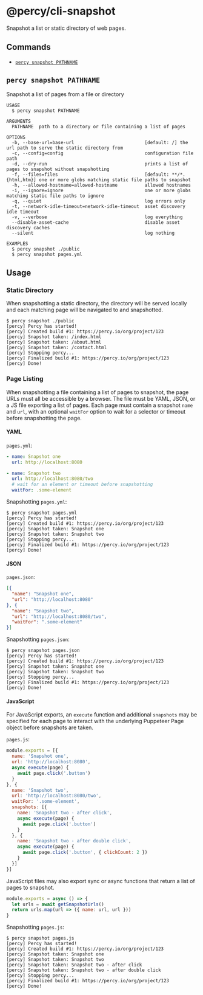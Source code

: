 # @percy/cli-snapshot

Snapshot a list or static directory of web pages.

## Commands
<!-- commands -->
* [`percy snapshot PATHNAME`](#percy-snapshot-pathname)

## `percy snapshot PATHNAME`

Snapshot a list of pages from a file or directory

```
USAGE
  $ percy snapshot PATHNAME

ARGUMENTS
  PATHNAME  path to a directory or file containing a list of pages

OPTIONS
  -b, --base-url=base-url                          [default: /] the url path to serve the static directory from
  -c, --config=config                              configuration file path
  -d, --dry-run                                    prints a list of pages to snapshot without snapshotting
  -f, --files=files                                [default: **/*.{html,htm}] one or more globs matching static file paths to snapshot
  -h, --allowed-hostname=allowed-hostname          allowed hostnames
  -i, --ignore=ignore                              one or more globs matching static file paths to ignore
  -q, --quiet                                      log errors only
  -t, --network-idle-timeout=network-idle-timeout  asset discovery idle timeout
  -v, --verbose                                    log everything
  --disable-asset-cache                            disable asset discovery caches
  --silent                                         log nothing

EXAMPLES
  $ percy snapshot ./public
  $ percy snapshot pages.yml
```
<!-- commandsstop -->

## Usage

### Static Directory

When snapshotting a static directory, the directory will be served locally and each matching page
will be navigated to and snapshotted.

```sh-session
$ percy snapshot ./public
[percy] Percy has started!
[percy] Created build #1: https://percy.io/org/project/123
[percy] Snapshot taken: /index.html
[percy] Snapshot taken: /about.html
[percy] Snapshot taken: /contact.html
[percy] Stopping percy...
[percy] Finalized build #1: https://percy.io/org/project/123
[percy] Done!
```

### Page Listing

When snapshotting a file containing a list of pages to snapshot, the page URLs must all be
accessible by a browser. The file must be YAML, JSON, or a JS file exporting a list of pages. Each
page must contain a snapshot `name` and `url`, with an optional `waitFor` option to wait for a selector
or timeout before snapshotting the page.

#### YAML

`pages.yml`:

```yaml
- name: Snapshot one
  url: http://localhost:8080

- name: Snapshot two
  url: http://localhost:8080/two
  # wait for an element or timeout before snapshotting
  waitFor: .some-element
```

Snapshotting `pages.yml`:

```sh-session
$ percy snapshot pages.yml
[percy] Percy has started!
[percy] Created build #1: https://percy.io/org/project/123
[percy] Snapshot taken: Snapshot one
[percy] Snapshot taken: Snapshot two
[percy] Stopping percy...
[percy] Finalized build #1: https://percy.io/org/project/123
[percy] Done!
```

#### JSON

`pages.json`:

```json
[{
  "name": "Snapshot one",
  "url": "http://localhost:8080"
}, {
  "name": "Snapshot two",
  "url": "http://localhost:8080/two",
  "waitFor": ".some-element"
}]
```

Snapshotting `pages.json`:

```sh-session
$ percy snapshot pages.json
[percy] Percy has started!
[percy] Created build #1: https://percy.io/org/project/123
[percy] Snapshot taken: Snapshot one
[percy] Snapshot taken: Snapshot two
[percy] Stopping percy...
[percy] Finalized build #1: https://percy.io/org/project/123
[percy] Done!
```

#### JavaScript

For JavaScript exports, an `execute` function and additional `snapshots` may be specified for each
page to interact with the underlying Puppeteer Page object before snapshots are taken.

`pages.js`:

```js
module.exports = [{
  name: 'Snapshot one',
  url: 'http://localhost:8080',
  async execute(page) {
    await page.click('.button')
  }
}, {
  name: 'Snapshot two',
  url: 'http://localhost:8080/two',
  waitFor: '.some-element',
  snapshots: [{
    name: 'Snapshot two - after click',
    async execute(page) {
      await page.click('.button')
    }
  }, {
    name: 'Snapshot two - after double click',
    async execute(page) {
      await page.click('.button', { clickCount: 2 })
    }
  }]
}]
```

JavaScript files may also export sync or async functions that return a list of pages to snapshot.

``` js
module.exports = async () => {
  let urls = await getSnapshotUrls()
  return urls.map(url => ({ name: url, url }))
}
```

Snapshotting `pages.js`:

```sh-session
$ percy snapshot pages.js
[percy] Percy has started!
[percy] Created build #1: https://percy.io/org/project/123
[percy] Snapshot taken: Snapshot one
[percy] Snapshot taken: Snapshot two
[percy] Snapshot taken: Snapshot two - after click
[percy] Snapshot taken: Snapshot two - after double click
[percy] Stopping percy...
[percy] Finalized build #1: https://percy.io/org/project/123
[percy] Done!
```
